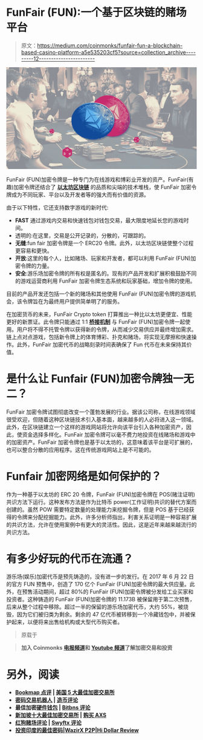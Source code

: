 # FunFair (FUN):一个基于区块链的赌场平台

> 原文：<https://medium.com/coinmonks/funfair-fun-a-blockchain-based-casino-platform-a5e535203cf5?source=collection_archive---------12----------------------->

![](img/788dfe52019d2a7237aa1f4f30cbe241.png)

FunFair (FUN)加密令牌是一种专门为在线游戏和博彩业开发的资产。FunFair(有趣)加密令牌还结合了 [**以太坊区块链**](https://procommun.com/2021/10/technology/what-is-ethereum-and-how-is-it-different-from-bitcoin/) 的品质和尖端的技术堆栈，使 FunFair 加密令牌成为不同玩家、平台以及开发者等的强大而有价值的资源。

由于以下特性，它还支持数字游戏的新时代:

*   **FAST** 通过游戏内交易和快速钱包对钱包交易，最大限度地延长您的游戏时间。
*   透明的:在这里，交易是公开记录的，分散的，可跟踪的。
*   **无缝**:fun fair 加密令牌是一个 ERC20 令牌。此外，以太坊区块链使整个过程更容易和更快。
*   **开放**:这里的每个人，比如赌场、玩家和开发者，都可以利用 FunFair (FUN)加密令牌的力量。
*   **安全**:游乐场加密令牌的所有权是匿名的。现有的产品开发和扩展积极鼓励不同的游戏运营商利用 FunFair 加密令牌生态系统和玩家基础，增加令牌的使用。

目前的产品开发还包括一个新的赌场和其他使用 FunFair (FUN)加密令牌的游戏机会，该令牌旨在为最终用户提供简单明了的服务。

在加密货币的未来，FunFair Crypto token 打算推出一种比以太坊更便宜、性能更好的新票证。此令牌只能通过 1:1 [**桥接机制**](https://procommun.com/2022/05/news/crypto/is-there-a-protected-foreseeable-future-for-cross-chain-bridges/) 与 FunFair (FUN)加密令牌一起使用。用户将不得不托管令牌以获得新的令牌，从而减少交易供应并最终增加需求。链上点对点游戏，包括新令牌上的体育博彩、扑克和赌场，将实现无摩擦和快速操作。此外，FunFair 加密代币的战略刻录时间表确保了 Fun 代币在未来保持其价值。

# 是什么让 Funfair (FUN)加密令牌独一无二？

FunFair 加密令牌试图彻底改变一个蓬勃发展的行业。据该公司称，在线游戏领域很受欢迎，但随着这种区块链技术引入基本面，越来越多的人必将进入这一领域。此外，在区块链建立一个这样的游戏网站将允许向该平台引入各种加密资产，因此，使资金选择多样化。FunFair 加密令牌可以毫不费力地投资在线赌场和游戏中的加密资产。FunFair 加密令牌也是基于以太坊的，这意味着该平台是可扩展的，也可以整合分散的应用程序。这在传统游戏网站上是不可能的。

# Funfair 加密网络是如何保护的？

作为一种基于以太坊的 ERC 20 令牌，FunFair (FUN)加密令牌在 POS(赌注证明)共识方法下运行。这种发布方法是作为比特币 power(工作证明)共识的替代方案而创建的。虽然 POW 需要特定数量的处理能力来挖掘令牌，但是 POS 基于已经获得的令牌来分配挖掘能力。此外，许多分析师指出，利害关系证明是一种容易扩展的共识方法，允许在使用案例中有更大的灵活性。因此，这是近年来越来越流行的共识方法。

# 有多少好玩的代币在流通？

游乐场(娱乐)加密代币是预先铸造的，没有进一步的发行。在 2017 年 6 月 22 日的官方 FUN 预售中，创造了 170 亿个 FunFair (FUN)加密令牌的最大供应量。此外，在预售活动期间，超过 80%的 FunFair (FUN)加密令牌被分发给工业买家和投资者。这种铸造的 FunFair (FUN)加密令牌的 11.173B 被保留用于第二次预售，后来从整个过程中移除。超过一半的保留的游乐场加密代币，大约 55%，被烧毁，因为它们被归类为剩余。剩余的 47 亿代币被转移到一个冷藏钱包中，并被保护起来，以便将来出售给机构或大型代币购买者。

> 原载于[](https://procommun.com/2022/04/technology/funfair-fun-a-blockchain-based-casino-platform/)

> **加入 Coinmonks [电报频道](https://t.me/coincodecap)和 [Youtube 频道](https://www.youtube.com/c/coinmonks/videos)了解加密交易和投资**

# **另外，阅读**

*   **[Bookmap 点评](https://coincodecap.com/bookmap-review-2021-best-trading-software) | [美国 5 大最佳加密交易所](https://coincodecap.com/crypto-exchange-usa)**
*   **[密码交易机器人](/coinmonks/crypto-trading-bot-c2ffce8acb2a) | [造币评论](https://coincodecap.com/coingate-review)**
*   **最佳加密[硬件钱包](/coinmonks/hardware-wallets-dfa1211730c6) | [Bitbns 评论](/coinmonks/bitbns-review-38256a07e161)**
*   **[新加坡十大最佳加密交易所](https://coincodecap.com/crypto-exchange-in-singapore) | [购买 AXS](https://coincodecap.com/buy-axs-token)**
*   **[红狗赌场评论](https://coincodecap.com/red-dog-casino-review) | [Swyftx 评论](https://coincodecap.com/swyftx-review)**
*   **[投资印度的最佳密码](https://coincodecap.com/best-crypto-to-invest-in-india-in-2021)|[WazirX P2P](https://coincodecap.com/wazirx-p2p)|[Hi Dollar Review](https://coincodecap.com/hi-dollar-review)**